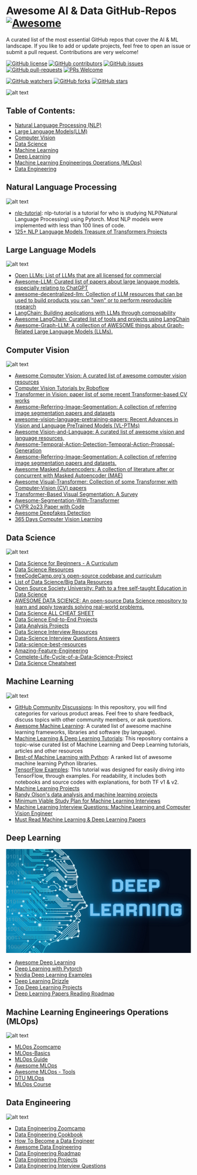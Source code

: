 # Awesome AI & Data GitHub-Repos [![Awesome](https://awesome.re/badge.svg)](https://awesome.re)
A curated list of the most essential GitHub repos that cover the AI & ML landscape. If you like to add or update projects, feel free to open an issue or submit a pull request. Contributions are very welcome!


[![GitHub license](https://img.shields.io/github/license/youssefHosni/Awesome-ML-GitHub-Repos.svg)](https://github.com/youssefHosni/Awesome-ML-GitHub-Repos/blob/master/LICENSE)
[![GitHub contributors](https://img.shields.io/github/contributors/youssefHosni/Awesome-ML-GitHub-Repos.svg)](https://GitHub.com/youssefHosni/Awesome-ML-GitHub-Repos/graphs/contributors/)
[![GitHub issues](https://img.shields.io/github/issues/youssefHosni/Awesome-ML-GitHub-Repos.svg)](https://GitHub.com/youssefHosni/Awesome-ML-GitHub-Repos/issues/)
[![GitHub pull-requests](https://img.shields.io/github/issues-pr/youssefHosni/Awesome-ML-GitHub-Repos.svg)](https://GitHub.com/youssefHosni/Awesome-ML-GitHub-Repos/pulls/)
[![PRs Welcome](https://img.shields.io/badge/PRs-welcome-brightgreen.svg?style=flat-square)](http://makeapullrequest.com)

[![GitHub watchers](https://img.shields.io/github/watchers/youssefHosni/Awesome-ML-GitHub-Repos.svg?style=social&label=Watch)](https://GitHub.com/youssefHosni/Awesome-ML-GitHub-Repos/watchers/)
[![GitHub forks](https://img.shields.io/github/forks/youssefHosni/Awesome-ML-GitHub-Repos.svg?style=social&label=Fork)](https://GitHub.com/youssefHosni/Awesome-ML-GitHub-Repos/network/)
[![GitHub stars](https://img.shields.io/github/stars/youssefHosni/Awesome-ML-GitHub-Repos.svg?style=social&label=Star)](https://GitHub.com/youssefHosni/Awesome-ML-GitHub-Repos/stargazers/)

![alt text](https://github.com/youssefHosni/Awesome-ML-GitHub-Repos/blob/main/images/Awosme%20ML%20GitHub%20Repos.png)

## Table of Contents:
* [Natural Language Processing (NLP)](https://github.com/youssefHosni/Awesome-ML-GitHub-Repos/blob/main/readme.md#:~:text=Data%20Engineering-,Natural%20Language%20Processing,-nlp%2Dtutorial%3A%20nlp)
* [Large Language Models(LLM)](https://github.com/youssefHosni/Awesome-ML-GitHub-Repos/blob/main/readme.md#:~:text=lines%20of%20code.-,Large%20Language%20Models,-Open%20LLMs%3A%20List)
* [Computer Vision](https://github.com/youssefHosni/Awesome-ML-GitHub-Repos/blob/main/readme.md#:~:text=LLMs%20through%20composability-,Computer%20Vision,-Computer%20Vision%20Tutorials)
* [Data Science](https://github.com/youssefHosni/Awesome-ML-GitHub-Repos/blob/main/readme.md#:~:text=based%20CV%20works-,Data%20Science,-Data%20Science%20for)
* [Machine Learning](https://github.com/youssefHosni/Awesome-ML-GitHub-Repos/blob/main/readme.md#:~:text=Interview%20Questions%20Answers-,Machine%20Learning,-Best%2Dof%20Machine)
* [Deep Learning](https://github.com/youssefHosni/Awesome-AI-Data-GitHub-Repos/blob/main/readme.md)
* [Machine Learning Engineerings Operations (MLOps)](https://github.com/youssefHosni/Awesome-ML-GitHub-Repos/blob/main/readme.md#:~:text=Machine%20Learning%20Interviews-,Machine%20Learning%20Engineerings%20Operations%20(MLOps),-MLOps%2DBasics)
* [Data Engineering](https://github.com/youssefHosni/Awesome-ML-GitHub-Repos/blob/main/readme.md#:~:text=MLOps%20Course-,Data%20Engineering,-Data%20Engineering%20Zoomcamp) 

## Natural Language Processing ##
![alt text](https://github.com/youssefHosni/Awesome-ML-GitHub-Repos/blob/main/images/NLP.jpg)

* [nlp-tutorial](https://github.com/graykode/nlp-tutorial): nlp-tutorial is a tutorial for who is studying NLP(Natural Language Processing) using Pytorch. Most NLP models were implemented with less than 100 lines of code.
* [125+ NLP Language Models Treasure of Transformers Projects](https://github.com/ashishpatel26/Treasure-of-Transformers)


## Large Language Models ##
![alt text](https://github.com/youssefHosni/Awesome-ML-GitHub-Repos/blob/main/images/LLM.png)
* [Open LLMs: List of LLMs that are all licensed for commercial](https://github.com/eugeneyan/open-llms)
* [Awesome-LLM: Curated list of papers about large language models, especially relating to ChatGPT](https://github.com/Hannibal046/Awesome-LLM)
* [awesome-decentralized-llm: Collection of LLM resources that can be used to build products you can "own" or to perform reproducible research](https://github.com/imaurer/awesome-decentralized-llm)
* [LangChain: Building applications with LLMs through composability](https://github.com/hwchase17/langchain)
* [Awesome LangChain: Curated list of tools and projects using LangChain](https://github.com/kyrolabs/awesome-langchain)
* [Awesome-Graph-LLM: A collection of AWESOME things about Graph-Related Large Language Models (LLMs).](https://github.com/XiaoxinHe/Awesome-Graph-LLM)

## Computer Vision ## 
![alt text](https://github.com/youssefHosni/Awesome-ML-GitHub-Repos/blob/main/images/Computer%20Vision.png)
* [Awesome Computer Vision: A curated list of awesome computer vision resources](https://github.com/jbhuang0604/awesome-computer-vision)
* [Computer Vision Tutorials by Roboflow](https://github.com/roboflow/notebooks)
* [Transformer in Vision: paper list of some recent Transformer-based CV works](https://github.com/Yangzhangcst/Transformer-in-Computer-Vision)
* [Awesome-Referring-Image-Segmentation: A collection of referring image segmentation papers and datasets](https://github.com/MarkMoHR/Awesome-Referring-Image-Segmentation)
* [awesome-vision-language-pretraining-papers: Recent Advances in Vision and Language PreTrained Models (VL-PTMs)](https://github.com/yuewang-cuhk/awesome-vision-language-pretraining-papers)
* [Awesome Vision-and-Language: A curated list of awesome vision and language resources,](https://github.com/sangminwoo/awesome-vision-and-language)
* [Awesome-Temporal-Action-Detection-Temporal-Action-Proposal-Generation](https://github.com/zhenyingfang/Awesome-Temporal-Action-Detection-Temporal-Action-Proposal-Generation)
* [Awesome-Referring-Image-Segmentation: A collection of referring image segmentation papers and datasets.](https://github.com/MarkMoHR/Awesome-Referring-Image-Segmentation)
* [Awesome Masked Autoencoders: A collection of literature after or concurrent with Masked Autoencoder (MAE) ](https://github.com/EdisonLeeeee/Awesome-Masked-Autoencoders)
* [Awesome Visual-Transformer: Collection of some Transformer with Computer-Vision (CV) papers](https://github.com/dk-liang/Awesome-Visual-Transformer)
* [Transformer-Based Visual Segmentation: A Survey](https://github.com/lxtGH/Awesome-Segmentation-With-Transformer)
* [Awesome-Segmentation-With-Transformer](https://github.com/lxtGH/Awesome-Segmentation-With-Transformer)
* [CVPR 2o23 Paper with Code](https://github.com/amusi/CVPR2023-Papers-with-Code)
* [Awesome Deepfakes Detection](https://github.com/Daisy-Zhang/Awesome-Deepfakes-Detec)
* [365 Days Computer Vision Learning ](https://github.com/ashishpatel26/365-Days-Computer-Vision-Learning-Linkedin-Post)

## Data Science ##
![alt text](https://github.com/youssefHosni/Awesome-ML-GitHub-Repos/blob/main/images/Data%20Science.png)

* [Data Science for Beginners - A Curriculum](https://github.com/microsoft/Data-Science-For-Beginners)
* [Data Science Resources](https://github.com/jonathan-bower/DataScienceResources)
* [freeCodeCamp.org's open-source codebase and curriculum](https://github.com/freeCodeCamp/freeCodeCamp)
* [List of Data Science/Big Data Resources](https://github.com/chaconnewu/free-data-science-books)
* [Open Source Society University: Path to a free self-taught Education in Data Science](https://github.com/ossu/data-science)
* [AWESOME DATA SCIENCE: An open-source Data Science repository to learn and apply towards solving real-world problems.](https://github.com/academic/awesome-datascience)
* [Data Science ALL CHEAT SHEET](https://github.com/yash42828/Data-Science--All-Cheat-Sheet)
* [Data Science End-to-End Projects](https://github.com/veb-101/Data-Science-Projects)
* [Data Analysis Projects](https://github.com/arjunmann73/Data-Analytics-Projects)
* [Data Science Interview Resources](https://github.com/rbhatia46/Data-Science-Interview-Resources)
* [Data-Science Interview Questions Answers](https://github.com/youssefHosni/Data-Science-Interview-Questions-Answers)
* [Data-science-best-resources](https://github.com/tirthajyoti/Data-science-best-resources)
* [Amazing-Feature-Engineering](https://github.com/ashishpatel26/Amazing-Feature-Engineering)
* [Complete-Life-Cycle-of-a-Data-Science-Project](https://github.com/achuthasubhash/Complete-Life-Cycle-of-a-Data-Science-Project)
* [Data Science Cheatsheet](https://github.com/ml874/Data-Science-Cheatsheet)

## Machine Learning ##
![alt text](https://github.com/youssefHosni/Awesome-ML-GitHub-Repos/blob/main/images/Machine%20Learning.jpg)

* [GitHub Community Discussions](https://github.com/community/community): In this repository, you will find categories for various product areas. Feel free to share feedback, discuss topics with other community members, or ask questions.
* [Awesome Machine Learning](https://github.com/josephmisiti/awesome-machine-learning): A curated list of awesome machine learning frameworks, libraries and software (by language).
* [Machine Learning & Deep Learning Tutorials](https://github.com/ujjwalkarn/Machine-Learning-Tutorials): This repository contains a topic-wise curated list of Machine Learning and Deep Learning tutorials, articles and other resources
* [Best-of Machine Learning with Python](https://github.com/ml-tooling/best-of-ml-python): A ranked list of awesome machine learning Python libraries.
* [TensorFlow Examples](https://github.com/aymericdamien/TensorFlow-Examples): This tutorial was designed for easily diving into TensorFlow, through examples. For readability, it includes both notebooks and source codes with explanations, for both TF v1 & v2.
* [Machine Learning Projects](https://github.com/lukas/ml-class)
* [Randy Olson's data analysis and machine learning projects](https://github.com/rhiever/Data-Analysis-and-Machine-Learning-Projects)
* [Minimum Viable Study Plan for Machine Learning Interviews](https://github.com/khangich/machine-learning-interview)
* [Machine Learning Interview Questions: Machine Learning and Computer Vision Engineer](https://github.com/andrewekhalel/MLQuestions)
* [Must Read Machine Learning & Deep Learning Papers](https://github.com/hurshd0/must-read-papers-for-ml)

## Deep Learning ##
![alt text](https://github.com/meryemsakin/Awesome-AI-Data-GitHub-Repos/blob/main/images/Deep%20Learning.png)

* [Awesome Deep Learning](https://github.com/ChristosChristofidis/awesome-deep-learning)
* [Deep Learning with Pytorch](https://github.com/mrdbourke/pytorch-deep-learning)
* [Nvidia Deep Learning Examples](https://github.com/NVIDIA/DeepLearningExamples)
* [Deep Learning Drizzle](https://github.com/kmario23/deep-learning-drizzle)
* [Top Deep Learning Projects](https://github.com/aymericdamien/TopDeepLearning)
* [Deep Learning Papers Reading Roadmap](https://github.com/floodsung/Deep-Learning-Papers-Reading-Roadmap)

## Machine Learning Engineerings Operations (MLOps) ##
![alt text](https://github.com/youssefHosni/Awesome-ML-GitHub-Repos/blob/main/images/MLOps.png)

* [MLOps Zoomcamp](https://github.com/DataTalksClub/mlops-zoomcamp)
* [MLOps-Basics](https://github.com/graviraja/MLOps-Basics)
* [MLOps Guide](https://mlops-guide.github.io/)
* [Awesome MLOps](https://github.com/visenger/awesome-mlops)
* [Awesome MLOps - Tools](https://github.com/kelvins/awesome-mlops)
* [DTU MLOps](https://github.com/SkafteNicki/dtu_mlops)
* [MLOps Course](https://github.com/GokuMohandas/mlops-course)

## Data Engineering ##
![alt text](https://github.com/youssefHosni/Awesome-ML-GitHub-Repos/blob/main/images/Data%20Engineering.jpg)

* [Data Engineering Zoomcamp](https://github.com/DataTalksClub/data-engineering-zoomcamp)
* [Data Engineering Cookbook](https://github.com/andkret/Cookbook)
* [How To Become a Data Engineer](https://github.com/adilkhash/Data-Engineering-HowTo)
* [Awesome Data Engineering](https://github.com/igorbarinov/awesome-data-engineering)
* [Data Engineering Roadmap](https://github.com/datastacktv/data-engineer-roadmap)
* [Data Engineering Projects](https://github.com/alanchn31/Data-Engineering-Projects)
* [Data Engineering Interview Questions](https://github.com/OBenner/data-engineering-interview-questions)
